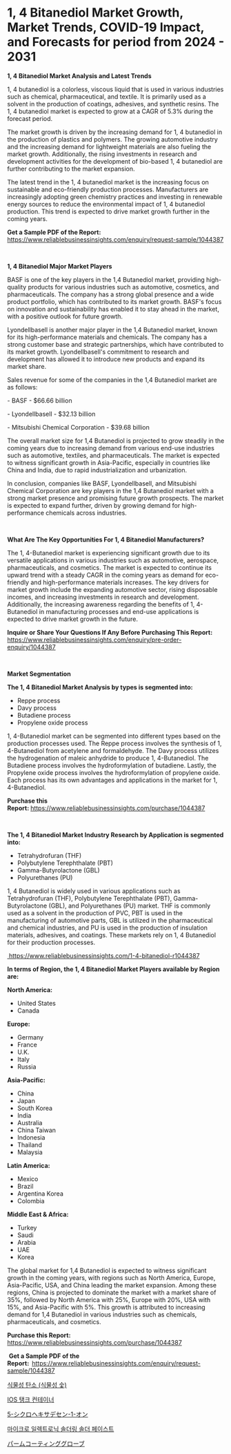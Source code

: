 <p><h1>1, 4 Bitanediol Market Growth, Market Trends, COVID-19 Impact, and Forecasts for period from 2024 - 2031</h1></p><p><strong>1, 4 Bitanediol Market Analysis and Latest Trends</strong></p>
<p><p>1, 4 butanediol is a colorless, viscous liquid that is used in various industries such as chemical, pharmaceutical, and textile. It is primarily used as a solvent in the production of coatings, adhesives, and synthetic resins. The 1, 4 butanediol market is expected to grow at a CAGR of 5.3% during the forecast period.</p><p>The market growth is driven by the increasing demand for 1, 4 butanediol in the production of plastics and polymers. The growing automotive industry and the increasing demand for lightweight materials are also fueling the market growth. Additionally, the rising investments in research and development activities for the development of bio-based 1, 4 butanediol are further contributing to the market expansion.</p><p>The latest trend in the 1, 4 butanediol market is the increasing focus on sustainable and eco-friendly production processes. Manufacturers are increasingly adopting green chemistry practices and investing in renewable energy sources to reduce the environmental impact of 1, 4 butanediol production. This trend is expected to drive market growth further in the coming years.</p></p>
<p><strong>Get a Sample PDF of the Report:&nbsp;</strong> <a href="https://www.reliablebusinessinsights.com/enquiry/request-sample/1044387">https://www.reliablebusinessinsights.com/enquiry/request-sample/1044387</a></p>
<p>&nbsp;</p>
<p><strong>1, 4 Bitanediol Major Market Players</strong></p>
<p><p>BASF is one of the key players in the 1,4 Butanediol market, providing high-quality products for various industries such as automotive, cosmetics, and pharmaceuticals. The company has a strong global presence and a wide product portfolio, which has contributed to its market growth. BASF's focus on innovation and sustainability has enabled it to stay ahead in the market, with a positive outlook for future growth.</p><p>Lyondellbasell is another major player in the 1,4 Butanediol market, known for its high-performance materials and chemicals. The company has a strong customer base and strategic partnerships, which have contributed to its market growth. Lyondellbasell's commitment to research and development has allowed it to introduce new products and expand its market share.</p><p>Sales revenue for some of the companies in the 1,4 Butanediol market are as follows:</p><p>- BASF - $66.66 billion</p><p>- Lyondellbasell - $32.13 billion</p><p>- Mitsubishi Chemical Corporation - $39.68 billion</p><p>The overall market size for 1,4 Butanediol is projected to grow steadily in the coming years due to increasing demand from various end-use industries such as automotive, textiles, and pharmaceuticals. The market is expected to witness significant growth in Asia-Pacific, especially in countries like China and India, due to rapid industrialization and urbanization.</p><p>In conclusion, companies like BASF, Lyondellbasell, and Mitsubishi Chemical Corporation are key players in the 1,4 Butanediol market with a strong market presence and promising future growth prospects. The market is expected to expand further, driven by growing demand for high-performance chemicals across industries.</p></p>
<p>&nbsp;</p>
<p><strong>What Are The Key Opportunities For 1, 4 Bitanediol Manufacturers?</strong></p>
<p><p>The 1, 4-Butanediol market is experiencing significant growth due to its versatile applications in various industries such as automotive, aerospace, pharmaceuticals, and cosmetics. The market is expected to continue its upward trend with a steady CAGR in the coming years as demand for eco-friendly and high-performance materials increases. The key drivers for market growth include the expanding automotive sector, rising disposable incomes, and increasing investments in research and development. Additionally, the increasing awareness regarding the benefits of 1, 4-Butanediol in manufacturing processes and end-use applications is expected to drive market growth in the future.</p></p>
<p><strong>Inquire or Share Your Questions If Any Before Purchasing This Report:</strong> <a href="https://www.reliablebusinessinsights.com/enquiry/pre-order-enquiry/1044387">https://www.reliablebusinessinsights.com/enquiry/pre-order-enquiry/1044387</a></p>
<p>&nbsp;</p>
<p><strong>Market Segmentation</strong></p>
<p><strong>The 1, 4 Bitanediol Market Analysis by types is segmented into:</strong></p>
<p><ul><li>Reppe process</li><li>Davy process</li><li>Butadiene process</li><li>Propylene oxide process</li></ul></p>
<p><p>1, 4-Butanediol market can be segmented into different types based on the production processes used. The Reppe process involves the synthesis of 1, 4-Butanediol from acetylene and formaldehyde. The Davy process utilizes the hydrogenation of maleic anhydride to produce 1, 4-Butanediol. The Butadiene process involves the hydroformylation of butadiene. Lastly, the Propylene oxide process involves the hydroformylation of propylene oxide. Each process has its own advantages and applications in the market for 1, 4-Butanediol.</p></p>
<p><strong>Purchase this Report:&nbsp;</strong><a href="https://www.reliablebusinessinsights.com/purchase/1044387">https://www.reliablebusinessinsights.com/purchase/1044387</a></p>
<p>&nbsp;</p>
<p><strong>The 1, 4 Bitanediol Market Industry Research by Application is segmented into:</strong></p>
<p><ul><li>Tetrahydrofuran (THF)</li><li>Polybutylene Terephthalate (PBT)</li><li>Gamma-Butyrolactone (GBL)</li><li>Polyurethanes (PU)</li></ul></p>
<p><p>1, 4 Butanediol is widely used in various applications such as Tetrahydrofuran (THF), Polybutylene Terephthalate (PBT), Gamma-Butyrolactone (GBL), and Polyurethanes (PU) market. THF is commonly used as a solvent in the production of PVC, PBT is used in the manufacturing of automotive parts, GBL is utilized in the pharmaceutical and chemical industries, and PU is used in the production of insulation materials, adhesives, and coatings. These markets rely on 1, 4 Butanediol for their production processes.</p></p>
<p><a href="https://www.reliablebusinessinsights.com/1-4-bitanediol-r1044387">&nbsp;https://www.reliablebusinessinsights.com/1-4-bitanediol-r1044387</a></p>
<p><strong>In terms of Region, the 1, 4 Bitanediol Market Players available by Region are:</strong></p>
<p>
    <p> <strong> North America: </strong>
        <ul>
            <li>United States</li>
            <li>Canada</li>
        </ul>
        </p> 
    <p> <strong> Europe: </strong>
        <ul>
            <li>Germany</li>
            <li>France</li>
            <li>U.K.</li>
            <li>Italy</li>
            <li>Russia</li>
        </ul>
        </p> 
    <p> <strong> Asia-Pacific: </strong>
        <ul>
            <li>China</li>
            <li>Japan</li>
            <li>South Korea</li>
            <li>India</li>
            <li>Australia</li>
            <li>China Taiwan</li>
            <li>Indonesia</li>
            <li>Thailand</li>
            <li>Malaysia</li>
        </ul>
        </p> 
    <p> <strong> Latin America: </strong>
        <ul>
            <li>Mexico</li>
            <li>Brazil</li>
            <li>Argentina Korea</li>
            <li>Colombia</li>
        </ul>
        </p> 
    <p> <strong> Middle East & Africa: </strong>
        <ul>
            <li>Turkey</li>
            <li>Saudi</li>
            <li>Arabia</li>
            <li>UAE</li>
            <li>Korea</li>
        </ul>
    </p>
    </p>
<p><p>The global market for 1,4 Butanediol is expected to witness significant growth in the coming years, with regions such as North America, Europe, Asia-Pacific, USA, and China leading the market expansion. Among these regions, China is projected to dominate the market with a market share of 35%, followed by North America with 25%, Europe with 20%, USA with 15%, and Asia-Pacific with 5%. This growth is attributed to increasing demand for 1,4 Butanediol in various industries such as chemicals, pharmaceuticals, and cosmetics.</p></p>
<p><strong>Purchase this Report: </strong><a href="https://www.reliablebusinessinsights.com/purchase/1044387">https://www.reliablebusinessinsights.com/purchase/1044387</a></p>
<p>&nbsp;<strong>Get a Sample PDF of the Report:&nbsp;&nbsp;</strong><a href="https://www.reliablebusinessinsights.com/enquiry/request-sample/1044387">https://www.reliablebusinessinsights.com/enquiry/request-sample/1044387</a></p>
<p><strong></strong></p>
<p><p><a href="https://medium.com/@bricebeahan2023/%EC%95%BC%EC%B1%84%ED%83%84%ED%99%94%EB%AC%BC-%EC%95%BC%EC%B1%84%EC%88%AF-%EC%8B%9C%EC%9E%A5-%EC%8B%9C%EC%9E%A5-cagr-%EC%8B%9C%EC%9E%A5-%EB%8F%99%ED%96%A5-%EB%B0%8F-%EC%84%B1%EC%9E%A5-%EC%A0%84%EB%9E%B5%EC%97%90-%EB%8C%80%ED%95%9C-%ED%86%B5%EC%B0%B0%EB%A0%A5-ded7ab7d9f7d">식물성 탄소 (식물성 숯)</a></p><p><a href="https://medium.com/@deborahward03/ios-%ED%83%B1%ED%81%AC-%EC%BB%A8%ED%85%8C%EC%9D%B4%EB%84%88-%EC%8B%9C%EC%9E%A5-%EC%A0%84%EB%A7%9D-%EC%82%B0%EC%97%85-%EA%B0%9C%EC%9A%94-%EB%B0%8F-%EC%98%88%EC%B8%A1-2024%EB%85%84%EB%B6%80%ED%84%B0-2031%EB%85%84%EA%B9%8C%EC%A7%80-d377da7a53c8">IOS 탱크 컨테이너</a></p><p><a href="https://github.com/decker5351/Market-Research-Report-List-1/blob/main/474470398981.md">5-シクロヘキサデセン-1-オン</a></p><p><a href="https://github.com/KellyLyncyh543964/Market-Research-Report-List-2/blob/main/392444190386.md">마이크로 일렉트로닉 솔더링 솔더 페이스트</a></p><p><a href="https://github.com/tubbs463/Market-Research-Report-List-1/blob/main/249138698982.md">パームコーティンググローブ</a></p></p>